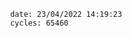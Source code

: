 

                date: 23/04/2022 14:19:23
                cycles: 65460

                         